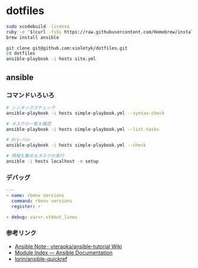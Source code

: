 dotfiles
========

```sh
sudo xcodebuild -license
ruby -e "$(curl -fsSL https://raw.githubusercontent.com/Homebrew/install/master/install)"
brew install ansible
```

```sh
git clone git@github.com:violetyk/dotfiles.git
cd dotfiles
ansible-playbook -i hosts site.yml
```

## ansible

### コマンドいろいろ

```sh
# シンタックスチェック
ansible-playbook -i hosts simple-playbook.yml --syntax-check

# タスクの一覧を確認
ansible-playbook -i hosts simple-playbook.yml --list-tasks

# dry-run
ansible-playbook -i hosts simple-playbook.yml --check

# 情報を集めるタスクの実行
ansible -i hosts localhost -m setup
```

### デバッグ

```yml
---
- name: rbenv versions
  command: rbenv versions
  register: r

- debug: var=r.stdout_lines
```

### 参考リンク
- [Ansible Note · yteraoka/ansible-tutorial Wiki](https://github.com/yteraoka/ansible-tutorial/wiki/Ansible-Note)
- [Module Index — Ansible Documentation](http://docs.ansible.com/ansible/modules_by_category.html)
- [lorin/ansible-quickref](https://github.com/lorin/ansible-quickref)
